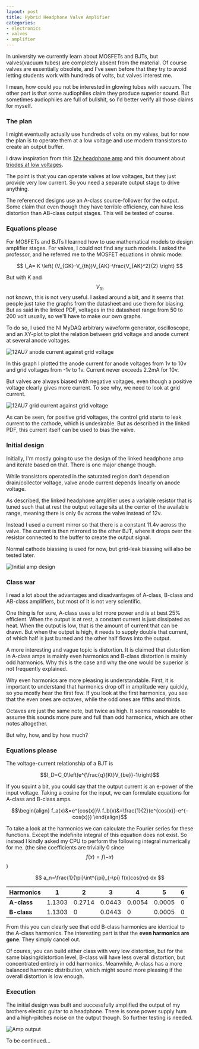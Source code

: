 ```yaml
---
layout: post
title: Hybrid Headphone Valve Amplifier
categories:
- electronics
- valves
- amplifier
---
```


In university we currently learn about MOSFETs and BJTs, but valves(vacuum tubes) are completely absent from the material. Of course valves are essentially obsolete, and I've seen before that they try to avoid letting students work with hundreds of volts, but valves interest me.

I mean, how could you not be interested in glowing tubes with vacuum. The other part is that some audiophiles claim they produce superior sound. But sometimes audiophiles are full of bullshit, so I'd better verify all those claims for myself.

### The plan

I might eventually actually use hundreds of volts on my valves, but for now the plan is to operate them at a low voltage and use modern transistors to create an output buffer.

I draw inspiration from this [12v headphone amp](http://diyaudioprojects.com/Solid/12AU7-IRF510-LM317-Headamp/) and this document about [triodes at low voltages](http://www.valvewizard.co.uk/Triodes_at_low_voltages_Blencowe.pdf).

The point is that you can operate valves at low voltages, but they just provide very low current. So you need a separate output stage to drive anything.

The referenced designs use an A-class source-follower for the output. Some claim that even though they have terrible efficiency, can have less distortion than AB-class output stages. This will be tested of course.

### Equations please

For MOSFETs and BJTs I learned how to use mathematical models to design amplifier stages. For valves, I could not find any such models. I asked the professor, and he referred me to the MOSFET equations in ohmic mode:

$$
I_A= K \left( (V_{GK}-V_{th})V_{AK}-\frac{V_{AK}^2}{2} \right)
$$

But with K and $$V_{th}$$ not known, this is not very useful. I asked around a bit, and it seems that people just take the graphs from the datasheet and use them for biasing. But as said in the linked PDF, voltages in the datasheet range from 50 to 200 volt usually, so we'll have to make our own graphs.

To do so, I used the NI MyDAQ arbitrary waveform generator, oscilloscope, and an XY-plot to plot the relation between grid voltage and anode current at several anode voltages.

![12AU7 anode current against grid voltage](/images/valve/Valve.PNG)

In this graph I plotted the anode current for anode voltages from 1v to 10v and grid voltages from -1v to 1v. Current never exceeds 2.2mA for 10v.

But valves are always biased with negative voltages, even though a positive voltage clearly gives more current. To see why, we need to look at grid current.

![12AU7 grid current against grid voltage](/images/valve/Valve_ig_vg.PNG)

As can be seen, for positive grid voltages, the control grid starts to leak current to the cathode, which is undesirable. But as described in the linked PDF, this current itself can be used to bias the valve.

### Initial design

Initially, I'm mostly going to use the design of the linked headphone amp and iterate based on that. There is one major change though.

While transistors operated in the saturated region don't depend on drain/collector voltage, valve anode current depends linearly on anode voltage.

As described, the linked headphone amplifier uses a variable resistor that is tuned such that at rest the output voltage sits at the center of the available range, meaning there is only 6v across the valve instead of 12v.

Instead I used a current mirror so that there is a constant 11.4v across the valve. The current is then mirrored to the other BJT, where it drops over the resistor connected to the buffer to create the output signal.

Normal cathode biassing is used for now, but grid-leak biassing will also be tested later.

![Initial amp design](/images/valve/schematic1.png)

### Class war

I read a lot about the advantages and disadvantages of A-class, B-class and AB-class amplifiers, but most of it is not very scientific.

One thing is for sure, A-class uses a lot more power and is at best 25% efficient. When the output is at rest, a constant current is just dissipated as heat. When the output is low, that is the amount of current that can be drawn. But when the output is high, it needs to supply double that current, of which half is just burned and the other half flows into the output.

A more interesting and vague topic is distortion. It is claimed that distortion in A-class amps is mainly even harmonics and B-class distortion is mainly odd harmonics. Why this is the case and why the one would be superior is not frequently explained.

Why even harmonics are more pleasing is understandable. First, it is important to understand that harmonics drop off in amplitude very quickly, so you mostly hear the first few. If you look at the first harmonics, you see that the even ones are octaves, while the odd ones are fifths and thirds.

Octaves are just the same note, but twice as high. It seems reasonable to assume this sounds more pure and full than odd harmonics, which are other notes altogether.

But why, how, and by how much?

### Equations please

The voltage-current relationship of a BJT is

$$I_D=C_0\left(e^{\frac{q}{Kt}V_{be}}-1\right)$$

If you squint a bit, you could say that the output current is an e-power of the input voltage. Taking a cosine for the input, we can formulate equations for A-class and B-class amps.

$$\begin{align}
f_a(x)&=e^{cos(x)}\\
f_b(x)&=\frac{1}{2}(e^{cos(x)}-e^{-cos(x)})
\end{align}$$

To take a look at the harmonics we can calculate the Fourier series for these functions. Except the indefinite integral of this equation does not exist. So instead I kindly asked my CPU to perform the following integral numerically for me. (the sine coefficients are trivially 0 since $$f(x)=f(-x)$$)

$$
a_n=\frac{1}{\pi}\int^{\pi}_{-\pi} f(x)cos(nx) dx
$$

|Harmonics  |1      |2      |3      |4      |5      |6|
|-----------|-------|-------|-------|-------|-------|-|
|**A-class**|1.1303 |0.2714 |0.0443 |0.0054 |0.0005 |0|
|**B-class**|1.1303 |0      |0.0443 |0      |0.0005 |0|

From this you can clearly see that odd B-class harmonics are identical to the A-class harmonics. The interesting part is that the **even harmonics are gone**. They simply cancel out.

Of coures, you can build either class with very low distortion, but for the same biasing/distortion level, B-class will have less overall distortion, but concentrated entirely in odd harmonics. Meanwhile, A-class has a more balanced harmonic distribution, which might sound more pleasing if the overall distortion is low enough.

### Execution

The initial design was built and successfully amplified the output of my brothers electric guitar to a headphone. There is some power supply hum and a high-pitches noise on the output though. So further testing is needed.

![Amp output](/images/valve/Valve_signal.PNG)

To be continued...
